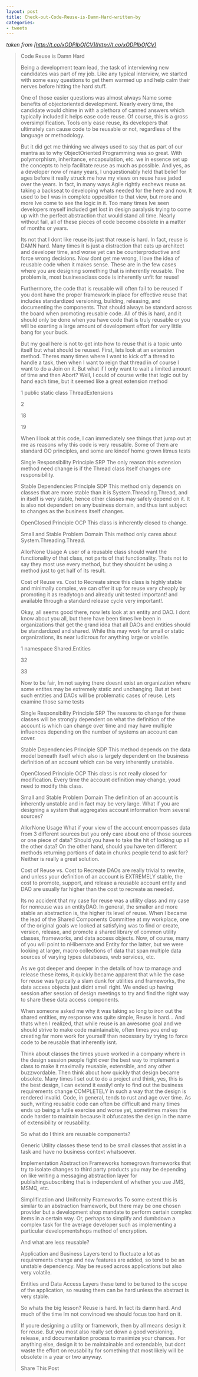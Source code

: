 ```yaml
---
layout: post
title: Check-out-Code-Reuse-is-Damn-Hard-written-by
categories:
- tweets
---
```

*taken from [http://t.co/xODPIbOfCV](http://t.co/xODPIbOfCV)*
>Code Reuse is Damn Hard
>
>Being a development team lead, the task of interviewing new candidates was part of my job. Like any typical interview, we started with some easy questions to get them warmed up and help calm their nerves before hitting the hard stuff.
>
>One of those easier questions was almost always Name some benefits of objectoriented development. Nearly every time, the candidate would chime in with a plethora of canned answers which typically included it helps ease code reuse. Of course, this is a gross oversimplification. Tools only ease reuse, its developers that ultimately can cause code to be reusable or not, regardless of the language or methodology.
>
>But it did get me thinking we always used to say that as part of our mantra as to why ObjectOriented Programming was so great. With polymorphism, inheritance, encapsulation, etc. we in essence set up the concepts to help facilitate reuse as much as possible. And yes, as a developer now of many years, I unquestionably held that belief for ages before it really struck me how my views on reuse have jaded over the years. In fact, in many ways Agile rightly eschews reuse as taking a backseat to developing whats needed for the here and now. It used to be I was in complete opposition to that view, but more and more Ive come to see the logic in it. Too many times Ive seen developers myself included get lost in design paralysis trying to come up with the perfect abstraction that would stand all time. Nearly without fail, all of these pieces of code become obsolete in a matter of months or years.
>
>Its not that I dont like reuse  its just that reuse is hard. In fact, reuse is DAMN hard. Many times it is just a distraction that eats up architect and developer time, and worse yet can be counterproductive and force wrong decisions. Now dont get me wrong, I love the idea of reusable code when it makes sense. These are in the few cases where you are designing something that is inherently reusable. The problem is, most businessclass code is inherently unfit for reuse!
>
>Furthermore, the code that is reusable will often fail to be reused if you dont have the proper framework in place for effective reuse that includes standardized versioning, building, releasing, and documenting the components. That should always be standard across the board when promoting reusable code. All of this is hard, and it should only be done when you have code that is truly reusable or you will be exerting a large amount of development effort for very little bang for your buck.
>
>But my goal here is not to get into how to reuse that is a topic unto itself but what should be reused. First, lets look at an extension method. Theres many times where I want to kick off a thread to handle a task, then when I want to reign that thread in of course I want to do a Join on it. But what if I only want to wait a limited amount of time and then Abort? Well, I could of course write that logic out by hand each time, but it seemed like a great extension method
>
>1 public static class ThreadExtensions
>
>2 
>
>18 
>
>19
>
>When I look at this code, I can immediately see things that jump out at me as reasons why this code is very reusable. Some of them are standard OO principles, and some are kindof home grown litmus tests
>
>Single Responsibility Principle SRP  The only reason this extension method need change is if the Thread class itself changes one responsibility.
>
>Stable Dependencies Principle SDP  This method only depends on classes that are more stable than it is System.Threading.Thread, and in itself is very stable, hence other classes may safely depend on it. It is also not dependent on any business domain, and thus isnt subject to changes as the business itself changes.
>
>OpenClosed Principle OCP  This class is inherently closed to change.
>
>Small and Stable Problem Domain  This method only cares about System.Threading.Thread.
>
>AllorNone Usage  A user of a reusable class should want the functionality of that class, not parts of that functionality. Thats not to say they most use every method, but they shouldnt be using a method just to get half of its result.
>
>Cost of Reuse vs. Cost to Recreate  since this class is highly stable and minimally complex, we can offer it up for reuse very cheaply by promoting it as readytogo and already unit tested important! and available through a standard release cycle very important!.
>
>Okay, all seems good there, now lets look at an entity and DAO. I dont know about you all, but there have been times Ive been in organizations that get the grand idea that all DAOs and entities should be standardized and shared. While this may work for small or static organizations, its near ludicrous for anything large or volatile.
>
>1 namespace Shared.Entities
>
>32 
>
>33 
>
>Now to be fair, Im not saying there doesnt exist an organization where some entites may be extremely static and unchanging. But at best such entities and DAOs will be problematic cases of reuse. Lets examine those same tests
>
>Single Responsibility Principle SRP  The reasons to change for these classes will be strongly dependent on what the definition of the account is which can change over time and may have multiple influences depending on the number of systems an account can cover.
>
>Stable Dependencies Principle SDP  This method depends on the data model beneath itself which also is largely dependent on the business definition of an account which can be very inherently unstable.
>
>OpenClosed Principle OCP  This class is not really closed for modification. Every time the account definition may change, youd need to modify this class.
>
>Small and Stable Problem Domain  The definition of an account is inherently unstable and in fact may be very large. What if you are designing a system that aggregates account information from several sources?
>
>AllorNone Usage  What if your view of the account encompasses data from 3 different sources but you only care about one of those sources or one piece of data? Should you have to take the hit of looking up all the other data? On the other hand, should you have ten different methods returning portions of data in chunks people tend to ask for? Neither is really a great solution.
>
>Cost of Reuse vs. Cost to Recreate  DAOs are really trivial to rewrite, and unless your definition of an account is EXTREMELY stable, the cost to promote, support, and release a reusable account entity and DAO are usually far higher than the cost to recreate as needed.
>
>Its no accident that my case for reuse was a utility class and my case for nonreuse was an entityDAO. In general, the smaller and more stable an abstraction is, the higher its level of reuse. When I became the lead of the Shared Components Committee at my workplace, one of the original goals we looked at satisfying was to find or create, version, release, and promote a shared library of common utility classes, frameworks, and data access objects. Now, of course, many of you will point to nHibernate and Entity for the latter, but we were looking at larger, macro collections of data that span multiple data sources of varying types databases, web services, etc.
>
>As we got deeper and deeper in the details of how to manage and release these items, it quickly became apparent that while the case for reuse was typically a slam dunk for utilities and frameworks, the data access objects just didnt smell right. We ended up having session after session of design meetings to try and find the right way to share these data access components.
>
>When someone asked me why it was taking so long to iron out the shared entities, my response was quite simple, Reuse is hard... And thats when I realized, that while reuse is an awesome goal and we should strive to make code maintainable, often times you end up creating far more work for yourself than necessary by trying to force code to be reusable that inherently isnt.
>
>Think about classes the times youve worked in a company where in the design session people fight over the best way to implement a class to make it maximally reusable, extensible, and any other buzzwordable. Then think about how quickly that design became obsolete. Many times I set out to do a project and think, yes, this is the best design, I can extend it easily! only to find out the business requirements change COMPLETELY in such a way that the design is rendered invalid. Code, in general, tends to rust and age over time. As such, writing reusable code can often be difficult and many times ends up being a futile exercise and worse yet, sometimes makes the code harder to maintain because it obfuscates the design in the name of extensibility or reusability.
>
>So what do I think are reusable components?
>
>Generic Utility classes  these tend to be small classes that assist in a task and have no business context whatsoever.
>
>Implementation Abstraction Frameworks  homegrown frameworks that try to isolate changes to third party products you may be depending on like writing a messaging abstraction layer for publishingsubscribing that is independent of whether you use JMS, MSMQ, etc.
>
>Simplification and Uniformity Frameworks  To some extent this is similar to an abstraction framework, but there may be one chosen provider but a development shop mandate to perform certain complex items in a certain way. Or, perhaps to simplify and dumbdown a complex task for the average developer such as implementing a particular developmentshops method of encryption.
>
>And what are less reusable?
>
>Application and Business Layers  tend to fluctuate a lot as requirements change and new features are added, so tend to be an unstable dependency. May be reused across applications but also very volatile.
>
>Entities and Data Access Layers  these tend to be tuned to the scope of the application, so reusing them can be hard unless the abstract is very stable.
>
>So whats the big lesson? Reuse is hard. In fact its damn hard. And much of the time Im not convinced we should focus too hard on it.
>
>If youre designing a utility or framework, then by all means design it for reuse. But you most also really set down a good versioning, release, and documentation process to maximize your chances. For anything else, design it to be maintainable and extendable, but dont waste the effort on reusability for something that most likely will be obsolete in a year or two anyway.
>
>Share This Post
>
>